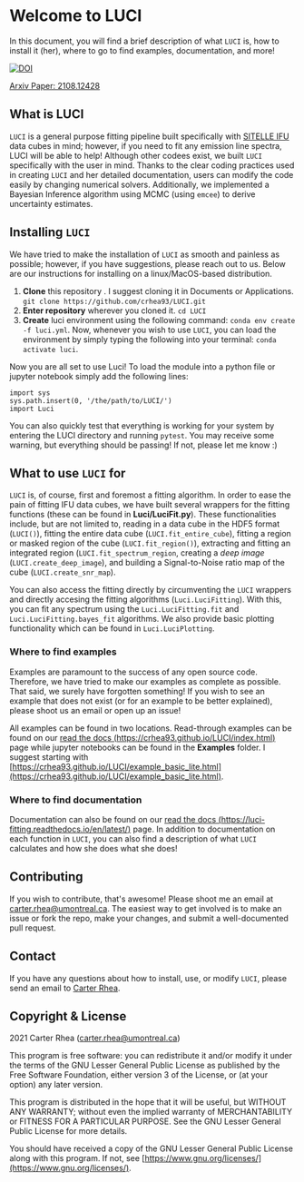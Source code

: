 # Welcome to LUCI
In this document, you will find a brief description of what `LUCI` is, how to install it (her), where to go to find examples, documentation, and more!

[![DOI](https://zenodo.org/badge/378741966.svg)](https://zenodo.org/badge/latestdoi/378741966)

[Arxiv Paper: 2108.12428](https://arxiv.org/abs/2108.12428)

## What is LUCI
`LUCI` is a general purpose fitting pipeline built specifically with [SITELLE IFU](https://www.cfht.hawaii.edu/Instruments/Sitelle/)
data cubes in mind; however, if you need to fit any emission line spectra, LUCI
will be able to help! Although other codees exist, we built `LUCI` specifically with the user
in mind. Thanks to the clear coding practices used in creating `LUCI` and her detailed documentation,
users can modify the code easily by changing numerical solvers. Additionally, we implemented
a Bayesian Inference algorithm using MCMC (using `emcee`) to derive uncertainty estimates.



## Installing `LUCI`
We have tried to make the installation of `LUCI` as smooth and painless as possible; however, if you have suggestions, please reach out to us.
Below are our instructions for installing on a linux/MacOS-based distribution.

1. **Clone** this repository . I suggest cloning it in Documents or Applications.
    ```git clone https://github.com/crhea93/LUCI.git```
2. **Enter repository** wherever you cloned it.
    ```cd LUCI```
3. **Create** luci environment using the following command: `conda env create -f luci.yml`. Now, whenever you wish to use `LUCI`, you can load the environment by simply typing the following into your terminal: `conda activate luci`.  

Now you are all set to use Luci! To load the module into a python file or jupyter notebook simply add the following lines:
```
import sys
sys.path.insert(0, '/the/path/to/LUCI/')
import Luci
```

You can also quickly test that everything is working for your system by entering the LUCI directory and running `pytest`. You may receive some warning, but everything should be passing! If not, please let me know :)


## What to use `LUCI` for
`LUCI` is, of course, first and foremost a fitting algorithm. In order to ease the pain of fitting IFU data cubes, we have built several wrappers for the fitting functions (these can be found in **Luci/LuciFit.py**). These functionalities include, but are not limited to, reading in a data cube in the HDF5 format (`LUCI()`), fitting the entire data cube (`LUCI.fit_entire_cube`), fitting a region or masked region of the cube (`LUCI.fit_region()`), extracting and fitting an integrated region (`LUCI.fit_spectrum_region`, creating a *deep image* (`LUCI.create_deep_image`), and building a Signal-to-Noise ratio map of the cube (`LUCI.create_snr_map`).

You can also access the fitting directly by circumventing the `LUCI` wrappers and directly accesing the fitting algorithms (`Luci.LuciFitting`). With this, you can fit any spectrum using the `Luci.LuciFitting.fit` and `Luci.LuciFitting.bayes_fit` algorithms. We also provide basic plotting functionality which can be found in `Luci.LuciPlotting`.

### Where to find examples
Examples are paramount to the success of any open source code. Therefore, we have tried to make our examples as complete as possible. That said, we surely have forgotten something! If you wish to see an example that does not exist (or for an example to be better explained), please shoot us an email or open up an issue!

All examples can be found in two locations. Read-through examples can be found on our [read the docs (https://crhea93.github.io/LUCI/index.html)](https://crhea93.github.io/LUCI/index.html) page while jupyter notebooks can be found in the **Examples** folder.
I suggest starting with [https://crhea93.github.io/LUCI/example_basic_lite.html](https://crhea93.github.io/LUCI/example_basic_lite.html).

### Where to find documentation
Documentation can also be found on our [read the docs (https://luci-fitting.readthedocs.io/en/latest/)](https://luci-fitting.readthedocs.io/en/latest/) page. In addition to documentation on each function in `LUCI`, you can also find a description of what `LUCI` calculates and how she does what she does!


## Contributing
If you wish to contribute, that's awesome! Please shoot me an email at [carter.rhea@umontreal.ca](mailto:carter.rhea@umontreal.ca).
The easiest way to get involved is to make an issue or fork the repo, make your changes, and submit a well-documented pull request.

## Contact
If you have any questions about how to install, use, or modify `LUCI`, please send an email to [Carter Rhea](mailto:carter.rhea@umontreal.ca).

## Copyright & License
2021 Carter Rhea ([carter.rhea@umontreal.ca](mailto:carter.rhea@umontreal.ca))

This program is free software: you can redistribute it and/or modify it under the terms of the GNU Lesser General Public License as published by the Free Software Foundation, either version 3 of the License, or (at your option) any later version.

This program is distributed in the hope that it will be useful, but WITHOUT ANY WARRANTY; without even the implied warranty of MERCHANTABILITY or FITNESS FOR A PARTICULAR PURPOSE. See the GNU Lesser General Public License for more details.

You should have received a copy of the GNU Lesser General Public License along with this program. If not, see [https://www.gnu.org/licenses/](https://www.gnu.org/licenses/).
